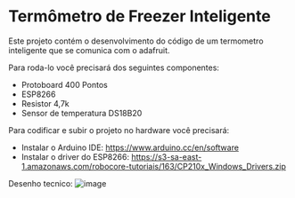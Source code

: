 # Termômetro de Freezer Inteligente
Este projeto contém o desenvolvimento do código de um termometro inteligente que se comunica com o adafruit.

Para roda-lo você precisará dos seguintes componentes:
- Protoboard 400 Pontos 
- ESP8266
- Resistor 4,7k
- Sensor de temperatura DS18B20

Para codificar e subir o projeto no hardware você precisará:
- Instalar o Arduino IDE: https://www.arduino.cc/en/software
- Instalar o driver do ESP8266: https://s3-sa-east-1.amazonaws.com/robocore-tutoriais/163/CP210x_Windows_Drivers.zip

Desenho tecnico:
![image](https://github.com/BiancaDuarteRaposo/monitor-temperatura/assets/81635323/01e6bf57-a03f-4752-9ba6-d4c6aca71768)




